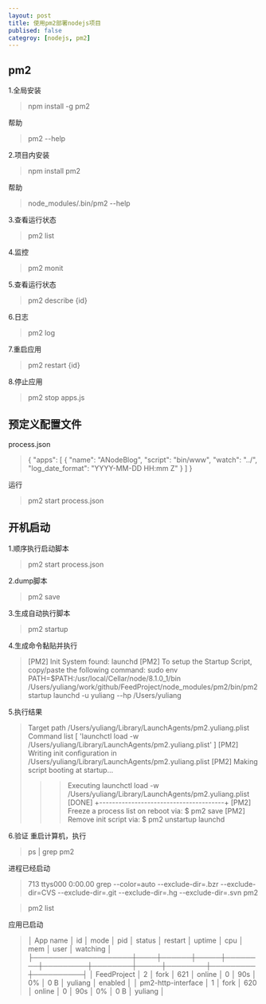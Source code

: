 ```yaml
---
layout: post
title: 使用pm2部署nodejs项目
publised: false
categroy: [nodejs, pm2]
---
```


## pm2
1.全局安装
>npm install -g pm2

帮助
>pm2 --help

2.项目内安装
>npm install pm2

帮助
>node_modules/.bin/pm2 --help

3.查看运行状态
>pm2 list

4.监控
>pm2 monit

5.查看运行状态
>pm2 describe {id}

6.日志
>pm2 log

7.重启应用
>pm2 restart {id}

8.停止应用
>pm2 stop apps.js


## 预定义配置文件
process.json
>{
  "apps": [
    {
      "name": "ANodeBlog",
      "script": "bin/www",
      "watch": "../",
      "log_date_format": "YYYY-MM-DD HH:mm Z"
    }
  ]
}

运行
>pm2 start process.json

## 开机启动
1.顺序执行启动脚本
>pm2 start process.json

2.dump脚本
>pm2 save

3.生成自动执行脚本
>pm2 startup

4.生成命令黏贴并执行
>[PM2] Init System found: launchd
[PM2] To setup the Startup Script, copy/paste the following command:
sudo env PATH=$PATH:/usr/local/Cellar/node/8.1.0_1/bin /Users/yuliang/work/github/FeedProject/node_modules/pm2/bin/pm2 startup launchd -u yuliang --hp /Users/yuliang

5.执行结果
>Target path
/Users/yuliang/Library/LaunchAgents/pm2.yuliang.plist
Command list
[ 'launchctl load -w /Users/yuliang/Library/LaunchAgents/pm2.yuliang.plist' ]
[PM2] Writing init configuration in /Users/yuliang/Library/LaunchAgents/pm2.yuliang.plist
[PM2] Making script booting at startup...
>>> Executing launchctl load -w /Users/yuliang/Library/LaunchAgents/pm2.yuliang.plist
[DONE]
+---------------------------------------+
[PM2] Freeze a process list on reboot via:
$ pm2 save
[PM2] Remove init script via:
$ pm2 unstartup launchd

6.验证
重启计算机，执行
>ps | grep pm2          

进程已经启动
>713 ttys000    0:00.00 grep --color=auto --exclude-dir=.bzr --exclude-dir=CVS --exclude-dir=.git --exclude-dir=.hg --exclude-dir=.svn pm2

>pm2 list

应用已启动
>│ App name           │ id │ mode │ pid │ status │ restart │ uptime │ cpu │ mem    │ user    │ watching │
├────────────────────┼────┼──────┼─────┼────────┼─────────┼────────┼─────┼────────┼─────────┼──────────┤
│ FeedProject        │ 2  │ fork │ 621 │ online │ 0       │ 90s    │ 0%  │ 0 B    │ yuliang │ enabled  │
│ pm2-http-interface │ 1  │ fork │ 620 │ online │ 0       │ 90s    │ 0%  │ 0 B    │ yuliang │
